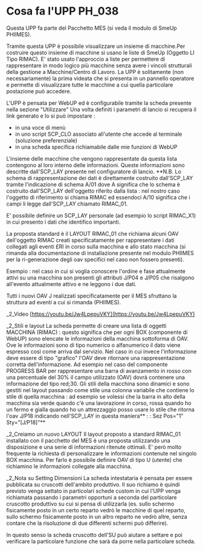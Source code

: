 # Cosa fa l'UPP PH_038
Questa UPP fa parte del Pacchetto MES (si veda il modulo di SmeUp PHIIMES).


Tramite questa UPP è possibile visualizzare un insieme di macchine.Per costruire questo insieme di macchine si usano le liste di SmeUp (Oggetto LI Tipo RIMAC).
E' stato usato l'approccio a liste per permettere di rappresentare in modo logico più macchine senza avere i vincoli strutturali della gestione a Macchine/Centro di Lavoro.
La UPP è solitamente (non necessariamente) la prima videata che si presenta in un pannello operatore e permette di visualizzare tutte le macchine a cui quella particolare postazione può accedere.

L'UPP è pensata per WebUP ed è configurabile tramite la scheda presente nella sezione "Utilizzare"
Una volta definiti i parametri di lancio si recupera il link generato e lo si può impostare : 
- in una voce di menù
- in uno script SCP_CLO associato all'utente che accede al terminale (soluzione preferenziale)
- in una scheda specifica richiamabile dalle mie funzioni di WebUP

L'insieme delle macchine che vengono rappresentate da questa lista contengono al loro interno delle informazioni.
Queste informazioni sono descritte dall'SCP_LAY presente nel configuratore di lancio.
**N.B. Lo schema di rappresentazione dei dati è direttamente costruito dall'SCP_LAY tramite l'indicazione di schema A/01 dove A significa che lo schema è costruito dall'SCP_LAY dell'oggetto riferito dalla lista :  nel nostro caso
l'oggetto di riferimento si chiama RIMAC ed essendoci A/10 significa che i campi li legge dall'SCP_LAY chiamato RIMAC_01.

E' possibile definire un SCP_LAY personale (ad esempio lo script RIMAC_X1) in cui presento i dati che identifico importanti.

La proposta standard è il LAYOUT RIMAC_01 che richiama alcuni OAV dell'oggetto RIMAC  creati specificatamente per rappresentare i dati collegati agli eventi £RI in corso sulla macchina e allo stato macchina
(si rimanda alla documentazione di installazione presente nel modulo PHIIMES per la ri-generazione degli oav specifici nel caso non fossero presenti).

Esempio :  nel caso in cui si voglia conoscere l'ordine e fase attualmente attivi su una macchina son presenti gli attributi J/P04 e J/P05 che risalgono all'evento attualmente attivo
e ne leggono i due dati.

Tutti i nuovi OAV J realizzati specificatamente per il MES sfruttano la struttura ad eventi a cui si rimanda (PHIIMES).


_2_Video
[https://youtu.be/Jw4LpepuVKY](https://youtu.be/Jw4LpepuVKY)


_2_Stili e layout
La scheda permette di creare una lista di oggetti MACCHINA (RIMAC) :  questo significa che per ogni BOX (componente di WebUP) sono elencate le informazioni della macchina sottoforma di OAV.
Ove le informazioni sono di tipo numerico o alfanumerico il dato viene espresso così come arriva dal servizio. Nel caso in cui invece l'informazione deve essere di tipo "grafico" l'OAV deve ritornare una rappresentazione corretta dell'informazione.
Ad esempio nel caso del componente PROGRESS BAR per rappresentare una barra di avanzamento in rosso con una percentuale del 30% il campo utilizzato (OAV) dovrà contenere una informazione del tipo red;30.
Gli stili della macchina sono dinamici e sono gestiti nel layout passando come stile una colonna variabile che contiene lo stile di quella macchina :  ad esempio se volessi che la barra in alto della macchina sia verde quando c'è una lavorazione in corso, rossa quando ho un fermo e gialla quando ho un attrezzaggio posso usare lo stile che ritorna l'oav J/P18 indicando nell'SCP_LAY in questa maniera** :  : Sez Pos="1" Sty="[J/P18]"**


_2_Creiamo un nuovo LAYOUT
Il layout proposto a standard RIMAC_01 installato con il pacchetto del MES è una proposta utilizzando una disposizione e una serie di informazioni ritenute ottimali.
E' però molto frequente la richiesta di personalizzare le informazioni contenute nel singolo BOX macchina.
Per farlo è possibile definire OAV di tipo U (utente) che richiamino le informazioni collegate alla macchina.

_2_Nota su Setting Dimensioni
La scheda intestataria è pensata per essere pubblicata su cruscotti dell'ambito produttivo. Il suo richiamo è quindi previsto venga settato in particolari schede custom in cui l'UPP venga richiamata passando i parametri opportuni a seconda del particolare cruscotto produttivo su cui si pensa di utilizzarla (es. sullo schermo fisicamente posto in un certo reparto vedrò le macchine di quel reparto, sullo schermo fisicamente posto in un altro reparto ne vedrò altre, senza contare che la risoluzione di due differenti schermi può differire).

In questo senso la scheda cruscotto dell'SU può aiutare a settare e poi verificare la particolare funzione che sarà da porre nella particolare scheda.

